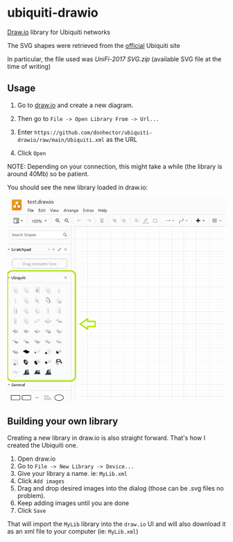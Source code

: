 # ubiquiti-drawio

[Draw.io](https://draw.io) library for Ubiquiti networks

The SVG shapes were retrieved from the [official](https://help.ui.com/hc/en-us/articles/204911374-Ubiquiti-Icons-and-Images-for-Diagrams) Ubiquiti site

In particular, the file used was _UniFi-2017 SVG.zip_ (available SVG file at the time of writing)

## Usage

1. Go to [draw.io](https://draw.io) and create a new diagram.

2. Then go to `File -> Open Library From -> Url...`
3. Enter `https://github.com/donhector/ubiquiti-drawio/raw/main/Ubiquiti.xml` as the URL
4. Click `Open`

NOTE: Depending on your connection, this might take a while (the library is around 40Mb) so be patient.

You should see the new library loaded in draw.io:

![Screenshot of library loaded](screenshot.png)

## Building your own library

Creating a new library in draw.io is also straight forward. That's how I created the Ubiquiti one.

1. Open draw.io
2. Go to `File -> New Library -> Device...`
3. Give your library a name. ie: `MyLib.xml`
4. Click `Add images`
5. Drag and drop desired images into the dialog (those can be .svg files no problem).
6. Keep adding images until you are done
7. Click `Save`

That will import the `MyLib` library into the `draw.io` UI and will also download it as an xml file to your computer (ie: `MyLib.xml`)
